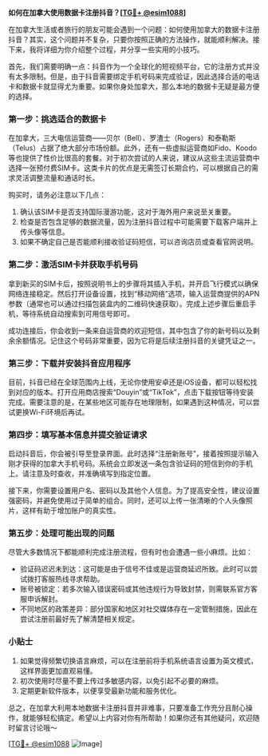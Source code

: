 **如何在加拿大使用数据卡注册抖音？[[TG💪+ @esim1088](https://t.me/s/esim1088)]**

在加拿大生活或者旅行的朋友可能会遇到一个问题：如何使用加拿大的数据卡注册抖音？其实，这个问题并不复杂，只要你按照正确的方法操作，就能顺利解决。接下来，我将详细为你介绍整个过程，并分享一些实用的小技巧。

首先，我们需要明确一点：抖音作为一个全球化的短视频平台，它的注册方式并没有太多限制。但是，由于抖音需要绑定手机号码来完成验证，因此选择合适的电话卡和数据卡就显得尤为重要。如果你身处加拿大，那么本地的数据卡无疑是最方便的选择。

### 第一步：挑选适合的数据卡

在加拿大，三大电信运营商——贝尔（Bell）、罗渣士（Rogers）和泰勒斯（Telus）占据了绝大部分市场份额。此外，还有一些虚拟运营商如Fido、Koodo等也提供了性价比很高的套餐。对于初次尝试的人来说，建议从这些主流运营商中选择一张预付费SIM卡。这类卡片的优点是无需签订长期合约，可以根据自己的需求灵活调整流量和通话时长。

购买时，请务必注意以下几点：
1. 确认该SIM卡是否支持国际漫游功能，这对于海外用户来说至关重要。
2. 检查是否包含足够的数据流量，因为注册抖音过程中可能需要下载客户端并上传头像等信息。
3. 如果不确定自己是否能顺利接收验证码短信，可以咨询店员或查看官网说明。

### 第二步：激活SIM卡并获取手机号码

拿到新买的SIM卡后，按照说明书上的步骤将其插入手机，并开启飞行模式以确保网络连接稳定。然后打开设备设置，找到“移动网络”选项，输入运营商提供的APN参数（通常也可以通过扫描包装盒内的二维码快速获取）。完成上述步骤后重启手机，等待系统自动搜索到可用信号即可。

成功连接后，你会收到一条来自运营商的欢迎短信，其中包含了你的新号码以及剩余余额情况。记住这个号码非常重要，因为它将是后续注册抖音的关键凭证之一。

### 第三步：下载并安装抖音应用程序

目前，抖音已经在全球范围内上线，无论你使用安卓还是iOS设备，都可以轻松找到对应的版本。打开应用商店搜索“Douyin”或“TikTok”，点击下载按钮等待安装完成。需要注意的是，在某些地区可能存在地理限制，如果遇到这种情况，可以尝试更换Wi-Fi环境后再试。

### 第四步：填写基本信息并提交验证请求

启动抖音后，你会被引导至登录界面。此时选择“注册新账号”，接着按照提示输入刚才获得的加拿大手机号码。系统会立即发送一条包含验证码的短信到你的手机上。请注意及时查收，并准确填写到指定位置。

接下来，你需要设置用户名、密码以及其他个人信息。为了提高安全性，建议设置强密码，并避免使用过于简单的组合。同时，还可以上传一张清晰的个人头像照片，这样有助于增加账户的真实性。

### 第五步：处理可能出现的问题

尽管大多数情况下都能顺利完成注册流程，但有时也会遭遇一些小麻烦。比如：
- 验证码迟迟未到达：这可能是由于信号不佳或是运营商延迟所致。此时可以尝试拨打客服热线寻求帮助。
- 账号被锁定：若多次输入错误密码或其他违规行为导致封禁，则需联系官方客服申诉解封。
- 不同地区的政策差异：部分国家和地区对社交媒体存在一定管制措施，因此在尝试注册前最好先了解清楚相关规定。

### 小贴士

1. 如果觉得频繁切换语言麻烦，可以在注册前将手机系统语言设置为英文模式，这样界面更加直观易懂。
2. 初次使用时尽量不要上传过多敏感内容，以免引起不必要的麻烦。
3. 定期更新软件版本，以便享受最新功能和服务优化。

总之，在加拿大利用本地数据卡注册抖音并非难事，只要准备工作充分且耐心操作，就能够轻松搞定。希望以上内容对你有所帮助！如果你还有其他疑问，欢迎随时留言讨论哦～

[[TG💪+ @esim1088](https://t.me/s/esim1088) ![Image](https://i.postimg.cc/4NQfJmqS/Snipaste-2025-05-13-00-14-12.png)]